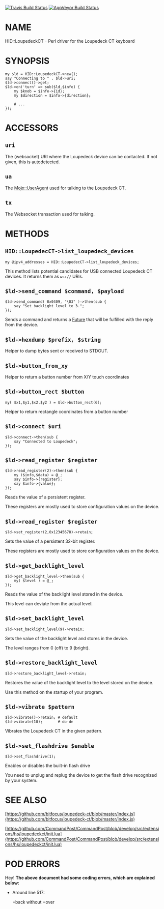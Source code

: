 
[![Travis Build Status](https://travis-ci.org/Corion/HID-LoupedeckCT.svg?branch=master)](https://travis-ci.org/Corion/HID-LoupedeckCT)
[![AppVeyor Build Status](https://ci.appveyor.com/api/projects/status/github/Corion/HID-LoupedeckCT?branch=master&svg=true)](https://ci.appveyor.com/project/Corion/HID-LoupedeckCT)

# NAME

HID::LoupedeckCT - Perl driver for the Loupedeck CT keyboard

# SYNOPSIS

    my $ld = HID::LoupedeckCT->new();
    say "Connecting to " . $ld->uri;
    $ld->connect()->get;
    $ld->on('turn' => sub($ld,$info) {
        my $knob = $info->{id};
        my $direction = $info->{direction};

        # ...
    });

# ACCESSORS

## `uri`

The (websocket) URI where the Loupedeck device can be contacted.
If not given, this is autodetected.

## `ua`

The [Mojo::UserAgent](https://metacpan.org/pod/Mojo::UserAgent) used for talking to the Loupedeck CT.

## `tx`

The Websocket transaction used for talking.

# METHODS

## `HID::LoupedecCT->list_loupedeck_devices`

    my @ipv4_addresses = HID::LoupedecCT->list_loupedeck_devices;

This method lists potential candidates for USB connected Loupedeck CT
devices. It returns them as `ws://` URIs.

## `$ld->send_command $command, $payload`

    $ld->send_command( 0x0409, "\03" )->then(sub {
        say "Set backlight level to 3.";
    });

Sends a command and returns a [Future](https://metacpan.org/pod/Future) that will be fulfilled with
the reply from the device.

## `$ld->hexdump $prefix, $string`

Helper to dump bytes sent or received to STDOUT.

## `$ld->button_from_xy`

Helper to return a button number from X/Y touch coordinates

## `$ld->button_rect $button`

    my( $x1,$y1,$x2,$y2 ) = $ld->button_rect(6);

Helper to return rectangle coordinates from a button number

## `$ld->connect $uri`

    $ld->connect->then(sub {
        say "Connected to Loupedeck";
    });

## `$ld->read_register $register`

    $ld->read_register(2)->then(sub {
        my ($info,$data) = @_;
        say $info->{register};
        say $info->{value};
    });

Reads the value of a persistent register.

These registers are mostly used to store configuration values on the device.

## `$ld->read_register $register`

    $ld->set_register(2,0x12345678)->retain;

Sets the value of a persistent 32-bit register.

These registers are mostly used to store configuration values on the device.

## `$ld->get_backlight_level`

    $ld->get_backlight_level->then(sub {
        my( $level ) = @_;
    });

Reads the value of the backlight level stored in the device.

This level can deviate from the actual level.

## `$ld->set_backlight_level`

    $ld->set_backlight_level(9)->retain;

Sets the value of the backlight level and stores in the device.

The level ranges from 0 (off) to 9 (bright).

## `$ld->restore_backlight_level`

    $ld->restore_backlight_level->retain;

Restores the value of the backlight level to the level stored
on the device.

Use this method on the startup of your program.

## `$ld->vibrate $pattern`

    $ld->vibrate()->retain; # default
    $ld->vibrate(10);       # do-de

Vibrates the Loupedeck CT in the given pattern.

## `$ld->set_flashdrive $enable`

    $ld->set_flashdrive(1);

Enables or disables the built-in flash drive

You need to unplug and replug the device to get the flash drive
recognized by your system.

# SEE ALSO

[https://github.com/bitfocus/loupedeck-ct/blob/master/index.js](https://github.com/bitfocus/loupedeck-ct/blob/master/index.js)

[https://github.com/CommandPost/CommandPost/blob/develop/src/extensions/hs/loupedeckct/init.lua](https://github.com/CommandPost/CommandPost/blob/develop/src/extensions/hs/loupedeckct/init.lua)

# POD ERRORS

Hey! **The above document had some coding errors, which are explained below:**

- Around line 517:

    &#x3d;back without =over
